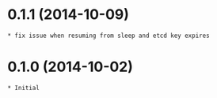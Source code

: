 # 0.1.1 (2014-10-09)

    * fix issue when resuming from sleep and etcd key expires

# 0.1.0 (2014-10-02)

    * Initial
